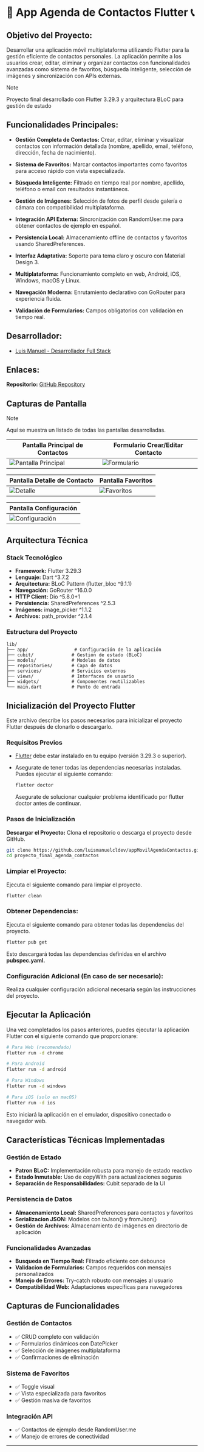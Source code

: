 # 📱 App Agenda de Contactos Flutter 📞


## Objetivo del Proyecto:
Desarrollar una aplicación móvil multiplataforma utilizando Flutter para la gestión eficiente de contactos personales. La aplicación permite a los usuarios crear, editar, eliminar y organizar contactos con funcionalidades avanzadas como sistema de favoritos, búsqueda inteligente, selección de imágenes y sincronización con APIs externas.

> [!NOTE]
> Proyecto final desarrollado con Flutter 3.29.3 y arquitectura BLoC para gestión de estado

## Funcionalidades Principales:

- **Gestión Completa de Contactos:** Crear, editar, eliminar y visualizar contactos con información detallada (nombre, apellido, email, teléfono, dirección, fecha de nacimiento).

- **Sistema de Favoritos:** Marcar contactos importantes como favoritos para acceso rápido con vista especializada.

- **Búsqueda Inteligente:** Filtrado en tiempo real por nombre, apellido, teléfono o email con resultados instantáneos.

- **Gestión de Imágenes:** Selección de fotos de perfil desde galería o cámara con compatibilidad multiplataforma.

- **Integración API Externa:** Sincronización con RandomUser.me para obtener contactos de ejemplo en español.

- **Persistencia Local:** Almacenamiento offline de contactos y favoritos usando SharedPreferences.

- **Interfaz Adaptativa:** Soporte para tema claro y oscuro con Material Design 3.

- **Multiplataforma:** Funcionamiento completo en web, Android, iOS, Windows, macOS y Linux.

- **Navegación Moderna:** Enrutamiento declarativo con GoRouter para experiencia fluida.

- **Validación de Formularios:** Campos obligatorios con validación en tiempo real.

## Desarrollador:

- [Luis Manuel - Desarrollador Full Stack](https://github.com/luismanuelcldev)

## Enlaces:

**Repositorio:** [GitHub Repository](https://github.com/luismanuelcldev/appMovilAgendaContactos)

## Capturas de Pantalla

>[!NOTE]
>Aquí se muestra un listado de todas las pantallas desarrolladas.

| Pantalla Principal de Contactos | Formulario Crear/Editar Contacto |
|-----------|-----------|
| ![Pantalla Principal]() | ![Formulario]() |

| Pantalla Detalle de Contacto | Pantalla Favoritos |
|-----------|-----------|
| ![Detalle]() | ![Favoritos]() |

| Pantalla Configuración |
|-----------|
| ![Configuración]() |

## Arquitectura Técnica

### Stack Tecnológico
- **Framework:** Flutter 3.29.3
- **Lenguaje:** Dart ^3.7.2
- **Arquitectura:** BLoC Pattern (flutter_bloc ^9.1.1)
- **Navegación:** GoRouter ^16.0.0
- **HTTP Client:** Dio ^5.8.0+1
- **Persistencia:** SharedPreferences ^2.5.3
- **Imágenes:** image_picker ^1.1.2
- **Archivos:** path_provider ^2.1.4

### Estructura del Proyecto
```
lib/
├── app/                 # Configuración de la aplicación
├── cubit/              # Gestión de estado (BLoC)
├── models/             # Modelos de datos
├── repositories/       # Capa de datos
├── services/           # Servicios externos
├── views/              # Interfaces de usuario
├── widgets/            # Componentes reutilizables
└── main.dart           # Punto de entrada
```

## Inicialización del Proyecto Flutter

Este archivo describe los pasos necesarios para inicializar el proyecto Flutter después de clonarlo o descargarlo.

### Requisitos Previos

- [Flutter](https://flutter.dev/docs/get-started/install) debe estar instalado en tu equipo (versión 3.29.3 o superior).
- Asegurate de tener todas las dependencias necesarias instaladas. Puedes ejecutar el siguiente comando:

  ```bash
  flutter doctor
  ```
  Asegurate de solucionar cualquier problema identificado por flutter doctor antes de continuar.

### Pasos de Inicialización

**Descargar el Proyecto:**
Clona el repositorio o descarga el proyecto desde GitHub.

```bash
git clone https://github.com/luismanuelcldev/appMovilAgendaContactos.git
cd proyecto_final_agenda_contactos
```

### Limpiar el Proyecto:
Ejecuta el siguiente comando para limpiar el proyecto.
```bash
flutter clean
```

### Obtener Dependencias:
Ejecuta el siguiente comando para obtener todas las dependencias del proyecto.
```bash
flutter pub get
```
Esto descargará todas las dependencias definidas en el archivo **pubspec.yaml.**

### Configuración Adicional (En caso de ser necesario):
Realiza cualquier configuración adicional necesaria según las instrucciones del proyecto.

## Ejecutar la Aplicación
Una vez completados los pasos anteriores, puedes ejecutar la aplicación Flutter con el siguiente comando que proporcionare:

```bash
# Para Web (recomendado)
flutter run -d chrome

# Para Android
flutter run -d android

# Para Windows
flutter run -d windows

# Para iOS (solo en macOS)
flutter run -d ios
```

Esto iniciará la aplicación en el emulador, dispositivo conectado o navegador web.

## Características Técnicas Implementadas

### Gestión de Estado
- **Patron BLoC:** Implementación robusta para manejo de estado reactivo
- **Estado Inmutable:** Uso de copyWith para actualizaciones seguras
- **Separación de Responsabilidades:** Cubit separado de la UI

### Persistencia de Datos
- **Almacenamiento Local:** SharedPreferences para contactos y favoritos
- **Serializacion JSON:** Modelos con toJson() y fromJson()
- **Gestión de Archivos:** Almacenamiento de imágenes en directorio de aplicación

### Funcionalidades Avanzadas
- **Busqueda en Tiempo Real:** Filtrado eficiente con debounce
- **Validacion de Formularios:** Campos requeridos con mensajes personalizados
- **Manejo de Errores:** Try-catch robusto con mensajes al usuario
- **Compatibilidad Web:** Adaptaciones específicas para navegadores

## Capturas de Funcionalidades

### Gestión de Contactos
- ✅ CRUD completo con validación
- ✅ Formularios dinámicos con DatePicker
- ✅ Selección de imágenes multiplataforma
- ✅ Confirmaciones de eliminación

### Sistema de Favoritos
- ✅ Toggle visual 
- ✅ Vista especializada para favoritos
- ✅ Gestión masiva de favoritos

### Integración API
- ✅ Contactos de ejemplo desde RandomUser.me
- ✅ Manejo de errores de conectividad

---